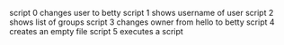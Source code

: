script 0 changes user to betty
script 1 shows username of user
script 2 shows list of groups
script 3 changes owner from hello to betty
script 4 creates an empty file
script 5 executes a script
